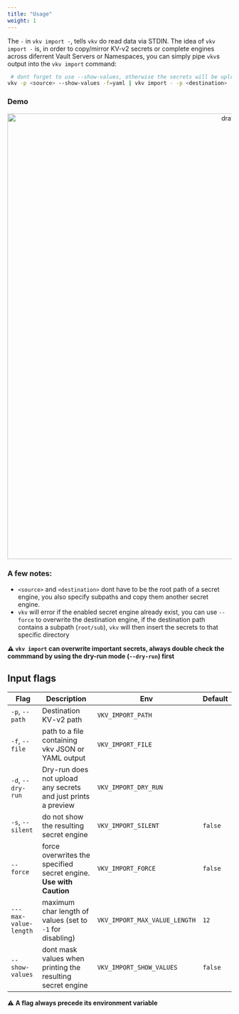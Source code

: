 ```yaml
---
title: "Usage"
weight: 1
---
```


The `-` in `vkv import -`, tells `vkv` do read data via STDIN. The idea of `vkv import -` is, in order to copy/mirror KV-v2 secrets or complete engines across diferrent Vault Servers or Namespaces, you can simply pipe 
`vkv`s output into the `vkv import` command:

```bash
 # dont forget to use --show-values, otherwise the secrets will be uploaded masked.
vkv -p <source> --show-values -f=yaml | vkv import - -p <destination>
```

### Demo
<div align="center">
<img src="https://media.githubusercontent.com/media/FalcoSuessgott/vkv/master/www/static/images/export-import.gif" alt="drawing" width="1000"/>
</div>

### A few notes:
* `<source>` and `<destination>` dont have to be the root path of a secret engine, you also specify subpaths and copy them another secret engine.
* `vkv` will error if the enabled secret engine already exist, you can use `--force` to overwrite the destination engine, if the destination path contains a subpath (`root/sub`), `vkv` will then insert the secrets to that specific directory

**⚠️ `vkv import` can overwrite important secrets, always double check the commmand by using the dry-run mode (`--dry-run`) first**

## Input flags
| Flag                  | Description                                                                       | Env                    | Default |
|-----------------------|-----------------------------------------------------------------------------------|------------------------|---------|
| `-p`, `--path`        | Destination KV-v2 path                                                            | `VKV_IMPORT_PATH`      |         |
| `-f`, `--file`        | path to a file containing vkv JSON or YAML output                                 | `VKV_IMPORT_FILE`      |         |
| `-d`, `--dry-run`     | Dry-run does not upload any secrets and just prints a preview                     | `VKV_IMPORT_DRY_RUN`   |         |
| `-s`, `--silent`      | do not show the resulting secret engine                                           | `VKV_IMPORT_SILENT`    | `false` |
| `--force`             | force overwrites the specified secret engine. **Use with Caution**                | `VKV_IMPORT_FORCE`     | `false` |
| `---max-value-length` | maximum char length of values (set to `-1` for disabling)                         | `VKV_IMPORT_MAX_VALUE_LENGTH` | `12`    | 
| `--show-values`       | dont mask values when printing the resulting secret engine                        | `VKV_IMPORT_SHOW_VALUES`| `false`|

⚠️ **A flag always precede its environment variable**